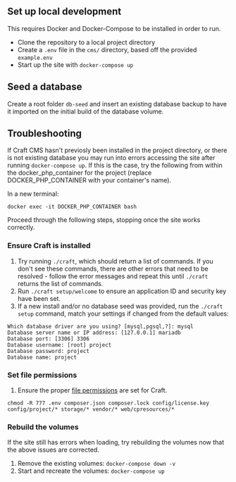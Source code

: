 ## Set up local development

This requires Docker and Docker-Compose to be installed in order to run.

* Clone the repository to a local project directory
* Create a `.env` file in the `cms/` directory, based off the provided `example.env`
* Start up the site with `docker-compose up`

## Seed a database

Create a root folder `db-seed` and insert an existing database backup to have it imported on the initial build of the database volume.

## Troubleshooting

If Craft CMS hasn't previosly been installed in the project directory, or there is not existing database you may run into errors accessing the site after running `docker-compose up`. If this is the case, try the following from within the docker_php_container for the project (replace DOCKER_PHP_CONTAINER with your container's name).

In a new terminal:
```
docker exec -it DOCKER_PHP_CONTAINER bash
```

Proceed through the following steps, stopping once the site works correctly.

### Ensure Craft is installed
1. Try running `./craft`, which should return a list of commands. If you don't see these commands, there are other errors that need to be resolved - follow the error messages and repeat this until `./craft` returns the list of commands.
2. Run `./craft setup/welcome` to ensure an application ID and security key have been set.
3. If a new install and/or no database seed was provided, run the `./craft setup` command, match your settings if changed from the default values:
```
Which database driver are you using? [mysql,pgsql,?]: mysql
Database server name or IP address: [127.0.0.1] mariadb
Database port: [3306] 3306
Database username: [root] project
Database password: project
Database name: project
```

### Set file permissions
1. Ensure the proper [file permissions](https://craftcms.com/docs/3.x/installation.html#step-2-set-the-file-permissions) are set for Craft.
```
chmod -R 777 .env composer.json composer.lock config/license.key config/project/* storage/* vendor/* web/cpresources/*
```

### Rebuild the volumes
If the site still has errors when loading, try rebuilding the volumes now that the above issues are corrected.

1. Remove the existing volumes: `docker-compose down -v`
2. Start and recreate the volumes: `docker-compose up`
